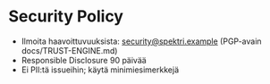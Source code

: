 # Security Policy

- Ilmoita haavoittuvuuksista: security@spektri.example (PGP-avain docs/TRUST-ENGINE.md)
- Responsible Disclosure 90 päivää
- Ei PII:tä issueihin; käytä minimiesimerkkejä

